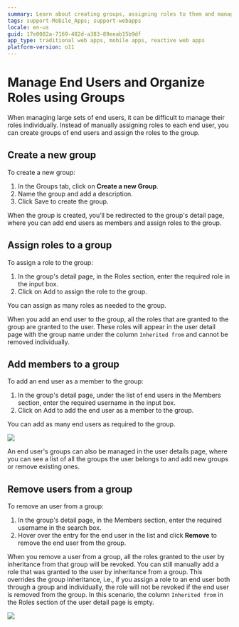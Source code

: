 ```yaml
---
summary: Learn about creating groups, assigning roles to them and managing group members in the Users application.
tags: support-Mobile_Apps; support-webapps
locale: en-us
guid: 17e0082a-7169-482d-a383-89eeab15b9df
app_type: traditional web apps, mobile apps, reactive web apps
platform-version: o11
---
```


# Manage End Users and Organize Roles using Groups

When managing large sets of end users, it can be difficult to manage their roles individually. Instead of manually assigning roles to each end user, you can create groups of end users and assign the roles to the group. 

## Create a new group

To create a new group:

1. In the Groups tab, click on **Create a new Group**.
1. Name the group and add a description.
1. Click Save to create the group. 

When the group is created, you’ll be redirected to the group's detail page, where you can add end users as members and assign roles to the group.

## Assign roles to a group

To assign a role to the group:

1. In the group's detail page, in the Roles section, enter the required role in the input box.
1. Click on Add to assign the role to the group.

You can assign as many roles as needed to the group.

When you add an end user to the group, all the roles that are granted to the group are granted to the user. These roles will appear in the user detail page with the group name under the column `Inherited from` and cannot be removed individually. 

## Add members to a group

To add an end user as a member to the group:

1. In the group's detail page, under the list of end users in the Members section, enter the required username in the input box.
1. Click on Add to add the end user as a member to the group.

You can add as many end users as required to the group.

![](images/groups-gif1.gif?width=500)
 
An end user's groups can also be managed in the user details page, where you can see a list of all the groups the user belongs to and add new groups or remove existing ones.

## Remove users from a group

To remove an user from a group:

1. In the group's detail page, in the Members section, enter the required username in the search box.
1. Hover over the entry for the end user in the list and click **Remove** to remove the end user from the group.

When you remove a user from a group, all the roles granted to the user by inheritance from that group will be revoked. You can still manually add a role that was granted to the user by inheritance from a group. This overrides the group inheritance, i.e., if you assign a role to an end user both through a group and individually, the role will not be revoked if the end user is removed from the group. In this scenario, the column `Inherited from` in the Roles section of the user detail page is empty.

![](images/groups-gif2.gif?width=500)
